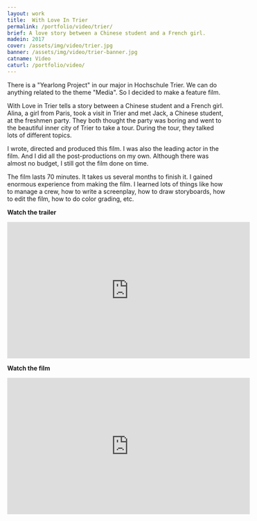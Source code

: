 ```yaml
---
layout: work
title:  With Love In Trier
permalink: /portfolio/video/trier/
brief: A love story between a Chinese student and a French girl.
madein: 2017
cover: /assets/img/video/trier.jpg
banner: /assets/img/video/trier-banner.jpg
catname: Video
caturl: /portfolio/video/
---
```


There is a "Yearlong Project" in our major in Hochschule Trier. We can do anything related to the theme "Media". So I decided to make a feature film.

With Love in Trier tells a story between a Chinese student and a French girl. Alina, a girl from Paris, took a visit in Trier and met Jack, a Chinese student, at the freshmen party. They both thought the party was boring and went to the beautiful inner city of Trier to take a tour. During the tour, they talked lots of different topics.

I wrote, directed and produced this film. I was also the leading actor in the film. And I did all the post-productions on my own. Although there was almost no budget, I still got the film done on time. 

The film lasts 70 minutes. It takes us several months to finish it. I gained enormous experience from making the film. I learned lots of things like how to manage a crew, how to write a screenplay, how to draw storyboards, how to edit the film, how to do color grading, etc.

**Watch the trailer**

<div class="video-wrapper">
  <iframe width="560" height="315" src="https://www.youtube.com/embed/HyHNX-2y1xw" frameborder="0" allowfullscreen></iframe>
</div>

**Watch the film**

<div class="video-wrapper">
  <iframe width="560" height="315" src="https://www.youtube.com/embed/cBNyYMzHyOw" frameborder="0" allowfullscreen></iframe>
</div>

